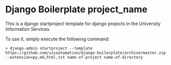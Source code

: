# Django Boilerplate project_name

This is a django startproject template for django projects in the University Information Services.

To use it, simply execute the following command:

```
> django-admin startproject --template https://github.com/uisautomation/django-boilerplate/archive/master.zip --extension=py,md,html,txt name-of-project name-of-directory
```
